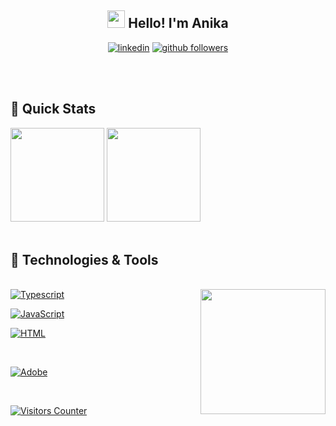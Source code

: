<h2 align="center"><img src="./media/waving-hand.gif" width="28"> Hello! I'm Anika</h2>
<p align="center">
 

  <a href="https://www.linkedin.com/in/anika-grewal-516712262">
  <img alt="linkedin" title="Linkedin Profile" src="https://img.shields.io/badge/linkedin-DDECF9.svg?&style=for-the-badge&logo=linkedin&logoColor=4E738A"/></a>

  <a href="https://github.com/anikagrewal">
  <img alt="github followers" title="Follow me on Github" src="https://img.shields.io/github/followers/anikagrewal?color=%ffdd93&labelColor=C79600&style=for-the-badge&logo=github&label=Follow"/></a>

 
  <br><br>
</p>

<h2 align='left'> 🚀 Quick Stats </h2>
<div>
<img src='https://github-readme-stats.vercel.app/api?username=anikagrewal&show_icons=true&theme=radical&hide=contribs' height='150"'>
<img src='https://github-readme-stats.vercel.app/api/top-langs/?username=anikagrewal&layout=compact&theme=radical' height='150"'>
</div>
<br>

<h2 align='left'> 🔨 Technologies & Tools </h2>
<p>
<br>
<img align='right' src='./media/octocat_bsod.png' width='200"'>
<a href="https://github.com/search?q=user%3Aanikagrewal+language%3Atypescript"><img alt="Typescript" src="https://img.shields.io/badge/TypeScript-14354C.svg?logo=typescript&logoColor=blue"></a>

<a href="https://github.com/search?q=user%3Aanikagrewal+language%3Ajavascript"><img alt="JavaScript" src="https://img.shields.io/badge/JavaScript-F7DF1E.svg?logo=javascript&logoColor=yellow"></a>

<a href="https://github.com/search?q=user%3Aanikagrewal+language%3Ahtml"><img alt="HTML" src="https://img.shields.io/badge/HTML-E34F26.svg?logo=html5&logoColor=white"></a>

<br>
</p>
<p>

<a href="#"><img alt="Adobe" src="https://img.shields.io/badge/Adobe-FF0000.svg?logo=adobe&logoColor=white"></a>

<br>
</p>
<p>
<a href="#"><img alt="Visitors Counter" src="https://api.visitorbadge.io/api/visitors?path=anikagrewal&countColor=%23263759"></a>
</p>

